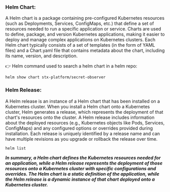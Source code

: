 ### Helm Chart:
A Helm chart is a package containing pre-configured Kubernetes resources (such as Deployments, Services, ConfigMaps, etc.) that define a set of resources needed to run a specific application or service.
Charts are used to define, package, and version Kubernetes applications, making it easier to deploy and manage complex applications on Kubernetes clusters.
Each Helm chart typically consists of a set of templates (in the form of YAML files) and a Chart.yaml file that contains metadata about the chart, including its name, version, and description.

👉 Helm command used to search a helm chart in a helm repo:
```shell
helm show chart stx-platform/secret-observer
```
### Helm Release:
A Helm release is an instance of a Helm chart that has been installed on a Kubernetes cluster.
When you install a Helm chart onto a Kubernetes cluster, Helm generates a release, which represents the deployment of that chart's resources onto the cluster.
A Helm release includes information about the deployed resources (e.g., Kubernetes objects like Pods, Services, ConfigMaps) and any configured options or overrides provided during installation.
Each release is uniquely identified by a release name and can have multiple revisions as you upgrade or rollback the release over time.

```shell
helm list
```
***In summary, a Helm chart defines the Kubernetes resources needed for an application, while a Helm release represents the deployment of those resources onto a
Kubernetes cluster with specific configurations and overrides. The Helm chart is a static definition of the application, while the Helm release is a dynamic 
instance of that chart deployed onto a Kubernetes cluster.***

